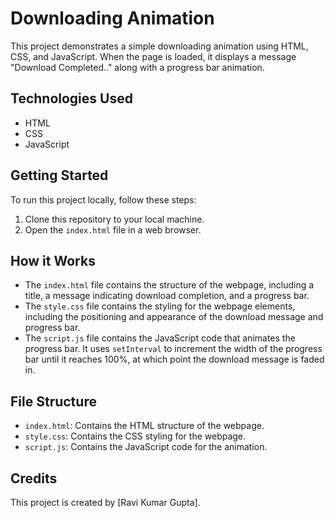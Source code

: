 # Downloading Animation

This project demonstrates a simple downloading animation using HTML, CSS, and JavaScript. When the page is loaded, it displays a message "Download Completed.." along with a progress bar animation.

## Technologies Used
- HTML
- CSS
- JavaScript

## Getting Started
To run this project locally, follow these steps:
1. Clone this repository to your local machine.
2. Open the `index.html` file in a web browser.

## How it Works
- The `index.html` file contains the structure of the webpage, including a title, a message indicating download completion, and a progress bar.
- The `style.css` file contains the styling for the webpage elements, including the positioning and appearance of the download message and progress bar.
- The `script.js` file contains the JavaScript code that animates the progress bar. It uses `setInterval` to increment the width of the progress bar until it reaches 100%, at which point the download message is faded in.

## File Structure
- `index.html`: Contains the HTML structure of the webpage.
- `style.css`: Contains the CSS styling for the webpage.
- `script.js`: Contains the JavaScript code for the animation.

## Credits
This project is created by [Ravi Kumar Gupta].


